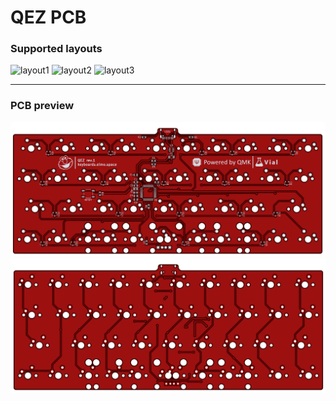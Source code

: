 # QEZ PCB

### Supported layouts

<img src="https://i.imgur.com/VgqjuFO.png" alt="layout1"/>
<img src="https://i.imgur.com/rsseqai.png" alt="layout2"/>
<img src="https://i.imgur.com/ZxjCJdc.png" alt="layout3"/>

---

### PCB preview

<img src="pcb/back.png" alt="pcb_back" width="800"/>
<img src="pcb/front.png" alt="pcb_front" width="800"/>